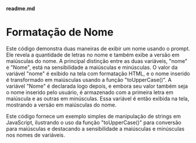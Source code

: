 **readme.md**

# Formatação de Nome

Este código demonstra duas maneiras de exibir um nome usando o prompt. Ele revela a quantidade de letras no nome e também exibe a versão em maiúsculas do nome. A principal distinção entre as duas variáveis, "nome" e "Nome", está na sensibilidade a maiúsculas e minúsculas. O valor da variável "nome" é exibido na tela com formatação HTML, e o nome inserido é transformado em maiúsculas usando a função "toUpperCase()". A variável "Nome" é declarada logo depois, e embora seu valor também seja o nome inserido pelo usuário, é armazenado com a primeira letra em maiúscula e as outras em minúsculas. Essa variável é então exibida na tela, mostrando a versão em maiúsculas do nome.

Este código fornece um exemplo simples de manipulação de strings em JavaScript, ilustrando o uso da função "toUpperCase()" para conversão para maiúsculas e destacando a sensibilidade a maiúsculas e minúsculas nos nomes de variáveis.